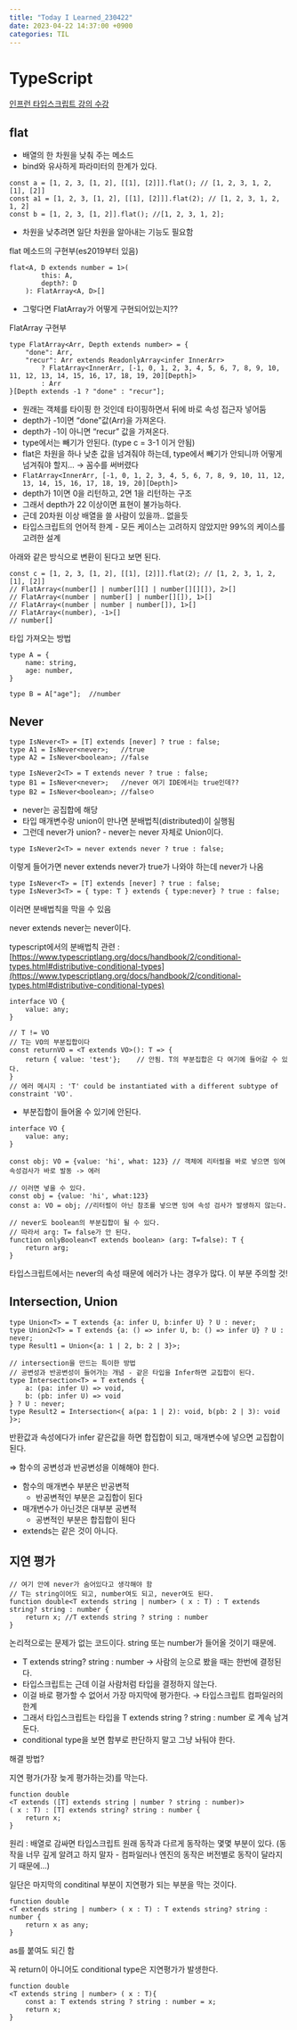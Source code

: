 ```yaml
---
title: "Today I Learned_230422"
date: 2023-04-22 14:37:00 +0900
categories: TIL
---
```


# TypeScript
[인프런 타입스크립트 강의 수강](https://www.inflearn.com/course/%ED%83%80%EC%9E%85%EC%8A%A4%ED%81%AC%EB%A6%BD%ED%8A%B8-%EC%98%AC%EC%9D%B8%EC%9B%90-1/dashboard)

## flat

- 배열의 한 차원을 낮춰 주는 메소드
- bind와 유사하게 파라미터의 한계가 있다.

```tsx
const a = [1, 2, 3, [1, 2], [[1], [2]]].flat(); // [1, 2, 3, 1, 2, [1], [2]]
const a1 = [1, 2, 3, [1, 2], [[1], [2]]].flat(2); // [1, 2, 3, 1, 2, 1, 2]
const b = [1, 2, 3, [1, 2]].flat(); //[1, 2, 3, 1, 2];
```

- 차원을 낮추려면 일단 차원을 알아내는 기능도 필요함

flat 메소드의 구현부(es2019부터 있음)

```tsx
flat<A, D extends number = 1>(
        this: A,
        depth?: D
    ): FlatArray<A, D>[]
```

- 그렇다면 FlatArray가 어떻게 구현되어있는지??

FlatArray 구현부

```tsx
type FlatArray<Arr, Depth extends number> = {
    "done": Arr,
    "recur": Arr extends ReadonlyArray<infer InnerArr>
        ? FlatArray<InnerArr, [-1, 0, 1, 2, 3, 4, 5, 6, 7, 8, 9, 10, 11, 12, 13, 14, 15, 16, 17, 18, 19, 20][Depth]>
        : Arr
}[Depth extends -1 ? "done" : "recur"];
```

- 원래는 객체를 타이핑 한 것인데 타이핑하면서 뒤에 바로 속성 접근자 넣어둠
- depth가 -1이면 “done”값(Arr)을 가져온다.
- depth가 -1이 아니면 “recur” 값을 가져온다.
- type에서는 빼기가 안된다. (type c = 3-1 이거 안됨)
- flat은 차원을 하나 낮춘 값을 넘겨줘야 하는데, type에서 빼기가 안되니까 어떻게 넘겨줘야 할지… → 꼼수를 써버렸다
- `FlatArray<InnerArr, [-1, 0, 1, 2, 3, 4, 5, 6, 7, 8, 9, 10, 11, 12, 13, 14, 15, 16, 17, 18, 19, 20][Depth]>`
- depth가 1이면 0을 리턴하고, 2면 1을 리턴하는 구조
- 그래서 depth가 22 이상이면 표현이 불가능하다.
- 근데 20차원 이상 배열을 쓸 사람이 있을까.. 없을듯
- 타입스크립트의 언어적 한계 - 모든 케이스는 고려하지 않았지만 99%의 케이스를 고려한 설계

아래와 같은 방식으로 변환이 된다고 보면 된다.

```tsx
const c = [1, 2, 3, [1, 2], [[1], [2]]].flat(2); // [1, 2, 3, 1, 2, [1], [2]]
// FlatArray<(number[] | number[][] | number[][][]), 2>[]
// FlatArray<(number | number[] | number[][]), 1>[]
// FlatArray<(number | number | number[]), 1>[]
// FlatArray<(number), -1>[]
// number[]
```

타입 가져오는 방법

```tsx
type A = {
    name: string,
    age: number,
}

type B = A["age"];  //number
```

## Never

```tsx
type IsNever<T> = [T] extends [never] ? true : false;
type A1 = IsNever<never>;   //true
type A2 = IsNever<boolean>; //false

type IsNever2<T> = T extends never ? true : false;
type B1 = IsNever<never>;   //never 여기 IDE에서는 true인데??
type B2 = IsNever<boolean>; //falseㅇ
```

- never는 공집합에 해당
- 타입 매개변수랑 union이 만나면 분배법칙(distributed)이 실행됨
- 그런데 never가 union? - never는 never 자체로 Union이다.

```tsx
type IsNever2<T> = never extends never ? true : false;
```

이렇게 들어가면 never extends never가 true가 나와야 하는데 never가 나옴

```tsx
type IsNever<T> = [T] extends [never] ? true : false;
type IsNever3<T> = { type: T } extends { type:never} ? true : false;
```

이러면 분배법칙을 막을 수 있음

never extends never는 never이다.

typescript에서의 분배법칙 관련 : [https://www.typescriptlang.org/docs/handbook/2/conditional-types.html#distributive-conditional-types](https://www.typescriptlang.org/docs/handbook/2/conditional-types.html#distributive-conditional-types)

```tsx
interface VO {
    value: any;
}

// T != VO
// T는 VO의 부분집합이다
const returnVO = <T extends VO>(): T => {
    return { value: 'test'};    // 안됨. T의 부분집합은 다 여기에 들어갈 수 있다.
}
// 에러 메시지 : 'T' could be instantiated with a different subtype of constraint 'VO'.
```

- 부분집합이 들어올 수 있기에 안된다.

```tsx
interface VO {
    value: any;
}

const obj: VO = {value: 'hi', what: 123} // 객체에 리터럴을 바로 넣으면 잉여속성검사가 바로 발동 -> 에러

// 이러면 넣을 수 있다.
const obj = {value: 'hi', what:123}
const a: VO = obj; //리터럴이 아닌 참조를 넣으면 잉여 속성 검사가 발생하지 않는다.
```

```tsx
// never도 boolean의 부분집합이 될 수 있다.
// 따라서 arg: T= false가 안 된다.
function onlyBoolean<T extends boolean> (arg: T=false): T {
    return arg;
}
```

타입스크립트에서는 never의 속성 때문에 에러가 나는 경우가 많다. 이 부분 주의할 것!

## Intersection, Union

```tsx
type Union<T> = T extends {a: infer U, b:infer U} ? U : never;
type Union2<T> = T extends {a: () => infer U, b: () => infer U} ? U : never;
type Result1 = Union<{a: 1 | 2, b: 2 | 3}>;

// intersection을 만드는 특이한 방법
// 공변성과 반공변성이 들어가는 개념 - 같은 타입을 Infer하면 교집합이 된다.
type Intersection<T> = T extends {
    a: (pa: infer U) => void,
    b: (pb: infer U) => void
} ? U : never;
type Result2 = Intersection<{ a(pa: 1 | 2): void, b(pb: 2 | 3): void }>;
```

반환값과 속성에다가 infer 같은값을 하면 합집합이 되고, 매개변수에 넣으면 교집합이 된다.

⇒ 함수의 공변성과 반공변성을 이해해야 한다.

- 함수의 매개변수 부분은 반공변적
    - 반공변적인 부분은 교집합이 된다
- 매개변수가 아닌것은 대부분 공변적
    - 공변적인 부분은 합집합이 된다
- extends는 같은 것이 아니다.
    
    

## 지연 평가

```tsx
// 여기 안에 never가 숨어있다고 생각해야 함
// T는 string이어도 되고, number여도 되고, never여도 된다.
function double<T extends string | number> ( x : T) : T extends string? string : number {
    return x; //T extends string ? string : number
}
```

논리적으로는 문제가 없는 코드이다. string 또는 number가 들어올 것이기 때문에. 

- T extends string? string : number → 사람의 눈으로 봤을 때는 한번에 결정된다.
- 타입스크립트는 근데 이걸 사람처럼 타입을 결정하지 않는다.
- 이걸 바로 평가할 수 없어서 가장 마지막에 평가한다. → 타입스크립트 컴파일러의 한계
- 그래서 타입스크립트는 타입을 T extends string ? string : number 로 계속 남겨 둔다.
- conditional type을 보면 함부로 판단하지 말고 그냥 놔둬야 한다.

해결 방법?

지연 평가(가장 늦게 평가하는것)를 막는다.

```tsx
function double
<T extends ([T] extends string | number ? string : number)> 
( x : T) : [T] extends string? string : number {
    return x;
}
```

원리 : 배열로 감싸면 타입스크립트 원래 동작과 다르게 동작하는 몇몇 부분이 있다. (동작을 너무 깊게 알려고 하지 말자 - 컴파일러나 엔진의 동작은 버전별로 동작이 달라지기 때문에…)

일단은 마지막의 conditinal 부분이 지연평가 되는 부분을 막는 것이다.

```tsx
function double
<T extends string | number> ( x : T) : T extends string? string : number {
    return x as any;
}
```

as를 붙여도 되긴 함

꼭 return이 아니어도 conditional type은 지연평가가 발생한다.

```tsx
function double
<T extends string | number> ( x : T){
    const a: T extends string ? string : number = x;
    return x;
}
```